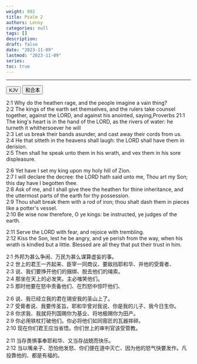 ```yaml
---
weight: 002
title: Psalm 2
authors: Lenny
categories: null
tags: []
description: 
draft: false
date: "2023-11-09"
lastmod: "2023-11-09"
series: 
toc: true
---
```


<!--more-->
---

<!-- Tab links -->

<div class="tab">
  <button class="tablinks active" onclick="tablabel(event, 'english')">KJV</button>
  <button class="tablinks" onclick="tablabel(event, 'chinese')">和合本</button>
</div>

<!-- Tab content -->
<div id="english" class="tabcontent" style="display:block">


</div>

<div id="chinese" class="tabcontent">

2:1 Why do the heathen rage, and the people imagine a vain thing?  
2:2 The kings of the earth set themselves, and the rulers take counsel together, against the LORD, and against his anointed, saying,<label for="kings" class="margin-toggle sidenote-number"></label><span class="sidenote">Proverbs 21:1 The king's heart is in the hand of the LORD, as the rivers of water: he turneth it whithersoever he will</span>  
2:3 Let us break their bands asunder, and cast away their cords from us.  
2:4 He that sitteth in the heavens shall laugh: the LORD shall have them in derision.  
2:5 Then shall he speak unto them in his wrath, and vex them in his sore displeasure.  

2:6 Yet have I set my king upon my holy hill of Zion.  
2:7 I will declare the decree: the LORD hath said unto me, Thou art my Son; this day have I begotten thee.  
2:8 Ask of me, and I shall give thee the heathen for thine inheritance, and the uttermost parts of the earth for thy possession.  
2:9 Thou shalt break them with a rod of iron; thou shalt dash them in pieces like a potter's vessel.  
2:10 Be wise now therefore, O ye kings: be instructed, ye judges of the earth.  

2:11 Serve the LORD with fear, and rejoice with trembling.  
2:12 Kiss the Son, lest he be angry, and ye perish from the way, when his wrath is kindled but a little. Blessed are all they that put their trust in him.  
</div>

<div id="note" class="tabcontent">

2:1 外邦为甚么争闹、万民为甚么谋算虚妄的事。  
2:2 世上的君王一齐起来、臣宰一同商议、要敌挡耶和华、并他的受膏者、  
2:3 说、我们要挣开他们的捆绑、脱去他们的绳索。  
2:4 那坐在天上的必发笑。主必嗤笑他们。  
2:5 那时他要在怒中责备他们、在烈怒中惊吓他们、  

2:6 说、我已经立我的君在锡安我的圣山上了。  
2:7 受膏者说、我要传圣旨。耶和华曾对我说、你是我的儿子、我今日生你。  
2:8 你求我、我就将列国赐你为基业、将地极赐你为田产。  
2:9 你必用铁杖打破他们。你必将他们如同窑匠的瓦器摔碎。  
2:10 现在你们君王应当省悟。你们世上的审判官该受管教。  

2:11 当存畏惧事奉耶和华、又当存战兢而快乐。  
2:12 当以嘴亲子、恐怕他发怒、你们便在道中灭亡、因为他的怒气快要发作。凡投靠他的、都是有福的。  
</div>
